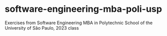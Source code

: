 # software-engineering-mba-poli-usp

Exercises from Software Engineering MBA in Polytechnic School of the University of São Paulo, 2023 class
